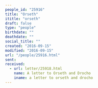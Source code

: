 ```yaml
---
people_id: "25916"
title: "Orseth"
ititle: "orseth"
draft: false
type: "people"
birthdate: ""
deathdate: ""
social_title: ""
created: "2016-09-15"
modified: "2016-09-15"
url: "/people/25916.html"
sent:
received:
  - url: letter/25918.html
    name: A letter to Orseth and Drocho
    iname: a letter to orseth and drocho
---
```

